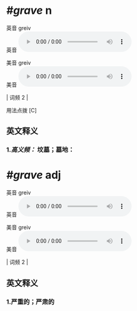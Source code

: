 # ***\#grave*** n
英音 ɡreiv  
英音
<audio src="./media/grave-B.aac" controls="controls"></audio>

美音 ɡreiv  
美音
<audio src="./media/grave .aac" controls="controls"></audio>



| 词频 2 |  

用法点拨  [C]

英文释义
---
### 1.*高义频：* **坟墓；墓地：**  


# ***\#grave*** adj
英音 ɡreiv  
英音
<audio src="./media/grave-B.aac" controls="controls"></audio>

美音 ɡreiv  
美音
<audio src="./media/grave .aac" controls="controls"></audio>



| 词频 2 |  

英文释义
---
### 1.**严重的；严肃的**  


